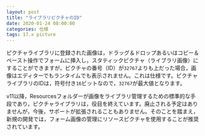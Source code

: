 ```yaml
---
layout: post
title: "ライブラリピクチャのID"
date: 2020-01-24 08:00:00
categories: 仕様
tags: 17.x picture
---
```


ピクチャライブラリに登録された画像は，ドラッグ＆ドロップあるいはコピー＆ペースト操作でフォームに挿入し，スタティックピクチャ（ライブラリ画像）にすることができますが，ピクチャの番号（ID）が``32767``よりも上だった場合，画像はエディターでもランタイムでも表示されません。これは仕様です。ピクチャライブラリのIDは，符号付き``16``ビットなので，``32767``が最大値となります。

v11以降，Resourcesフォルダーが画像をライブラリ管理するための標準的な手段であり，ピクチャライブラリは，役目を終えています。廃止される予定はありませんが，今後，サポートが拡張されることもありません。そのことを踏まえ，新規の開発では，フォーム画像の管理にリソースピクチャを使用することが推奨されています。
